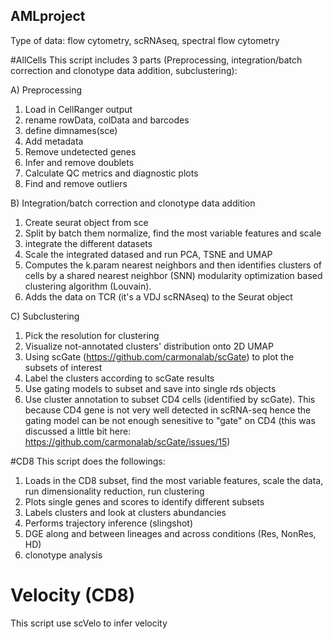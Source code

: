 ## AMLproject
Type of data: flow cytometry, scRNAseq, spectral flow cytometry

#AllCells
This script includes 3 parts (Preprocessing, integration/batch correction and clonotype data addition, subclustering):

A) Preprocessing
1) Load in CellRanger output
2) rename rowData, colData and barcodes
3) define dimnames(sce)
4) Add metadata
5) Remove undetected genes
6) Infer and remove doublets
7) Calculate QC metrics and diagnostic plots
8) Find and remove outliers

B) Integration/batch correction and clonotype data addition
1) Create seurat object from sce
2) Split by batch them normalize, find the most variable features and scale
3) integrate the different datasets
4) Scale the integrated datased and run PCA, TSNE and UMAP
5) Computes the k.param nearest neighbors and then identifies clusters of cells by a shared nearest neighbor (SNN) modularity optimization based clustering algorithm (Louvain). 
6) Adds the data on TCR (it's a VDJ scRNAseq) to the Seurat object 

C) Subclustering
1) Pick the resolution for clustering
2) Visualize not-annotated clusters' distribution onto 2D UMAP
3) Using scGate (https://github.com/carmonalab/scGate) to plot the subsets of interest
4) Label the clusters according to scGate results
5) Use gating models to subset and save into single rds objects
6) Use cluster annotation to subset CD4 cells (identified by scGate). This because CD4 gene is not very well detected in scRNA-seq hence the gating model 
can be not enough senesitive to "gate" on CD4 (this was discussed a little bit here: https://github.com/carmonalab/scGate/issues/15)


#CD8
This script does the followings:
1) Loads in the CD8 subset, find the most variable features, scale the data, run dimensionality reduction, run clustering
2) Plots single genes and scores to identify different subsets
3) Labels clusters and look at clusters abundancies
4) Performs trajectory inference (slingshot)
1) DGE along and between lineages and across conditions (Res, NonRes, HD)
2) clonotype analysis

# Velocity (CD8)
This script use scVelo to infer velocity
